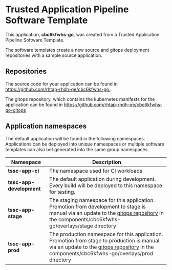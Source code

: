 # Trusted Application Pipeline Software Template

This application, **cbc6kfwhs-go**, was created from a Trusted Application Pipeline Software Template.

The software templates create a new source and gitops deployment repositories with a sample source application. 

## Repositories

The source code for your application can be found in [https://github.com/rhtap-rhdh-qe/cbc6kfwhs-go ](https://github.com/rhtap-rhdh-qe/cbc6kfwhs-go ).
 
The gitops repository, which contains the kubernetes manifests for the application can be found in 
[https://github.com/rhtap-rhdh-qe/cbc6kfwhs-go-gitops ](https://github.com/rhtap-rhdh-qe/cbc6kfwhs-go-gitops ) 

## Application namespaces 

The default application will be found in the following namespaces. Applications can be deployed into unique namespaces or multiple software templates can also bet generated into the same group namespaces.  

|  Namespace   |  Description   |  
| -------- | -------- |
| **tssc-app-ci** | The namespace used for CI workloads |
| **tssc-app-development** | The default application during development. Every build will be deployed to this namespace for testing. |
| **tssc-app-stage** | The staging namespace for this application. Promotion from development to stage is manual via an update to the [gitops repository](https://github.com/rhtap-rhdh-qe/cbc6kfwhs-go-gitops ) in the components/cbc6kfwhs-go/overlays/stage directory |
| **tssc-app-prod** | The production namespace for this application. Promotion from stage to production is manual via an update to the [gitops repository](https://github.com/rhtap-rhdh-qe/cbc6kfwhs-go-gitops ) in the components/cbc6kfwhs-go/overlays/prod directory |